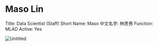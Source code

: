 # Maso Lin

Title: Data Scientist (Staff)
Short Name: Maso
中文名字: 林彥男
Function: MLAD
Active: Yes

![Untitled](Maso%20Lin%20b84431b7aaa84f42a29826241c34d51d/Untitled.jpeg)